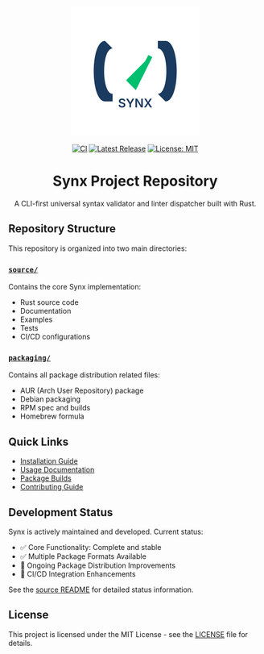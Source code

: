 <div align="center">

<img src="assets/images/synx-logo.svg" alt="Synx Logo" width="256" height="256">

[![CI](https://img.shields.io/github/actions/workflow/status/A5873/synx/ci.yml?branch=main&style=for-the-badge&logo=github&label=CI)](https://github.com/A5873/synx/actions/workflows/ci.yml)
[![Latest Release](https://img.shields.io/github/v/release/A5873/synx?style=for-the-badge&logo=github&label=Release)](https://github.com/A5873/synx/releases/latest)
[![License: MIT](https://img.shields.io/badge/License-MIT-blue.svg?style=for-the-badge)](https://opensource.org/licenses/MIT)

# Synx Project Repository

A CLI-first universal syntax validator and linter dispatcher built with Rust.
</div>

## Repository Structure

This repository is organized into two main directories:

### [`source/`](source/README.md)
Contains the core Synx implementation:
- Rust source code
- Documentation
- Examples
- Tests
- CI/CD configurations

### [`packaging/`](packaging/README.md)
Contains all package distribution related files:
- AUR (Arch User Repository) package
- Debian packaging
- RPM spec and builds
- Homebrew formula

## Quick Links

- [Installation Guide](source/README.md#installation)
- [Usage Documentation](source/README.md#usage)
- [Package Builds](packaging/README.md#building-packages)
- [Contributing Guide](source/CONTRIBUTING.md)

## Development Status

Synx is actively maintained and developed. Current status:

- ✅ Core Functionality: Complete and stable
- ✅ Multiple Package Formats Available
- 🔄 Ongoing Package Distribution Improvements
- 🔄 CI/CD Integration Enhancements

See the [source README](source/README.md#development-status) for detailed status information.

## License

This project is licensed under the MIT License - see the [LICENSE](source/LICENSE) file for details.
